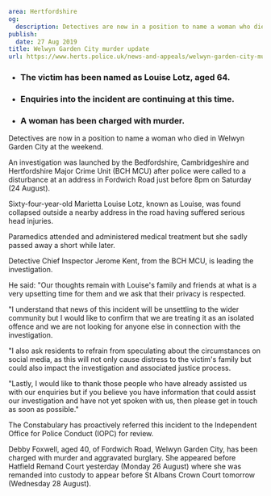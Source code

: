 ```yaml
area: Hertfordshire
og:
  description: Detectives are now in a position to name a woman who died in Welwyn Garden City at the weekend.
publish:
  date: 27 Aug 2019
title: Welwyn Garden City murder update
url: https://www.herts.police.uk/news-and-appeals/welwyn-garden-city-murder-update-0676
```

* ### The victim has been named as Louise Lotz, aged 64.

 * ### Enquiries into the incident are continuing at this time.

 * ### A woman has been charged with murder.

Detectives are now in a position to name a woman who died in Welwyn Garden City at the weekend.

An investigation was launched by the Bedfordshire, Cambridgeshire and Hertfordshire Major Crime Unit (BCH MCU) after police were called to a disturbance at an address in Fordwich Road just before 8pm on Saturday (24 August).

Sixty-four-year-old Marietta Louise Lotz, known as Louise, was found collapsed outside a nearby address in the road having suffered serious head injuries.

Paramedics attended and administered medical treatment but she sadly passed away a short while later.

Detective Chief Inspector Jerome Kent, from the BCH MCU, is leading the investigation.

He said: "Our thoughts remain with Louise's family and friends at what is a very upsetting time for them and we ask that their privacy is respected.

"I understand that news of this incident will be unsettling to the wider community but I would like to confirm that we are treating it as an isolated offence and we are not looking for anyone else in connection with the investigation.

"I also ask residents to refrain from speculating about the circumstances on social media, as this will not only cause distress to the victim's family but could also impact the investigation and associated justice process.

"Lastly, I would like to thank those people who have already assisted us with our enquiries but if you believe you have information that could assist our investigation and have not yet spoken with us, then please get in touch as soon as possible."

The Constabulary has proactively referred this incident to the Independent Office for Police Conduct (IOPC) for review.

Debby Foxwell, aged 40, of Fordwich Road, Welwyn Garden City, has been charged with murder and aggravated burglary. She appeared before Hatfield Remand Court yesterday (Monday 26 August) where she was remanded into custody to appear before St Albans Crown Court tomorrow (Wednesday 28 August).
